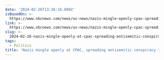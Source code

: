 ```yaml
---
date: '2024-02-26T13:36:16.000Z'
isBasedOn: >-
  https://www.nbcnews.com/news/us-news/nazis-mingle-openly-cpac-spreading-antisemitic-conspiracy-theories-fin-rcna140335
link: >-
  https://www.nbcnews.com/news/us-news/nazis-mingle-openly-cpac-spreading-antisemitic-conspiracy-theories-fin-rcna140335
slug: >-
  2024-02-26-nazis-mingle-openly-at-cpac-spreading-antisemitic-conspiracy-theories-and
tags:
  - Politics
title: 'Nazis mingle openly at CPAC, spreading antisemitic conspiracy theories and '
---
```


